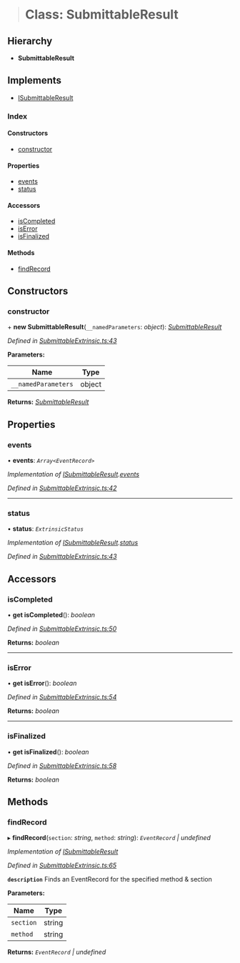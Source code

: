 > # Class: SubmittableResult

## Hierarchy

* **SubmittableResult**

## Implements

* [ISubmittableResult](../interfaces/_submittableextrinsic_.isubmittableresult.md)

### Index

#### Constructors

* [constructor](_submittableextrinsic_.submittableresult.md#constructor)

#### Properties

* [events](_submittableextrinsic_.submittableresult.md#events)
* [status](_submittableextrinsic_.submittableresult.md#status)

#### Accessors

* [isCompleted](_submittableextrinsic_.submittableresult.md#iscompleted)
* [isError](_submittableextrinsic_.submittableresult.md#iserror)
* [isFinalized](_submittableextrinsic_.submittableresult.md#isfinalized)

#### Methods

* [findRecord](_submittableextrinsic_.submittableresult.md#findrecord)

## Constructors

###  constructor

\+ **new SubmittableResult**(`__namedParameters`: *object*): *[SubmittableResult](_submittableextrinsic_.submittableresult.md)*

*Defined in [SubmittableExtrinsic.ts:43](https://github.com/polkadot-js/api/blob/7229a5f/packages/api/src/SubmittableExtrinsic.ts#L43)*

**Parameters:**

Name | Type |
------ | ------ |
`__namedParameters` | object |

**Returns:** *[SubmittableResult](_submittableextrinsic_.submittableresult.md)*

## Properties

###  events

• **events**: *`Array<EventRecord>`*

*Implementation of [ISubmittableResult](../interfaces/_submittableextrinsic_.isubmittableresult.md).[events](../interfaces/_submittableextrinsic_.isubmittableresult.md#events)*

*Defined in [SubmittableExtrinsic.ts:42](https://github.com/polkadot-js/api/blob/7229a5f/packages/api/src/SubmittableExtrinsic.ts#L42)*

___

###  status

• **status**: *`ExtrinsicStatus`*

*Implementation of [ISubmittableResult](../interfaces/_submittableextrinsic_.isubmittableresult.md).[status](../interfaces/_submittableextrinsic_.isubmittableresult.md#status)*

*Defined in [SubmittableExtrinsic.ts:43](https://github.com/polkadot-js/api/blob/7229a5f/packages/api/src/SubmittableExtrinsic.ts#L43)*

## Accessors

###  isCompleted

• **get isCompleted**(): *boolean*

*Defined in [SubmittableExtrinsic.ts:50](https://github.com/polkadot-js/api/blob/7229a5f/packages/api/src/SubmittableExtrinsic.ts#L50)*

**Returns:** *boolean*

___

###  isError

• **get isError**(): *boolean*

*Defined in [SubmittableExtrinsic.ts:54](https://github.com/polkadot-js/api/blob/7229a5f/packages/api/src/SubmittableExtrinsic.ts#L54)*

**Returns:** *boolean*

___

###  isFinalized

• **get isFinalized**(): *boolean*

*Defined in [SubmittableExtrinsic.ts:58](https://github.com/polkadot-js/api/blob/7229a5f/packages/api/src/SubmittableExtrinsic.ts#L58)*

**Returns:** *boolean*

## Methods

###  findRecord

▸ **findRecord**(`section`: *string*, `method`: *string*): *`EventRecord` | undefined*

*Implementation of [ISubmittableResult](../interfaces/_submittableextrinsic_.isubmittableresult.md)*

*Defined in [SubmittableExtrinsic.ts:65](https://github.com/polkadot-js/api/blob/7229a5f/packages/api/src/SubmittableExtrinsic.ts#L65)*

**`description`** Finds an EventRecord for the specified method & section

**Parameters:**

Name | Type |
------ | ------ |
`section` | string |
`method` | string |

**Returns:** *`EventRecord` | undefined*